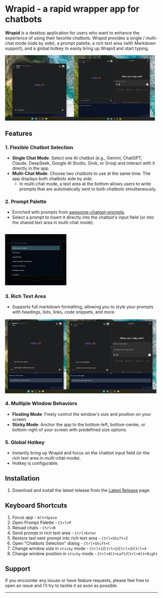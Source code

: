 # Wrapid - a rapid wrapper app for chatbots

**Wrapid** is a desktop application for users who want to enhance the experience of using their favorite chatbots.
Wrapid provides a single / multi-chat mode (side by side), a prompt palette, a rich text area (with Markdown support), and a global hotkey to easily bring up Wrapid and start typing.

<div style="display: flex">
    <img src="resources/single-chat-mode.jpg" width="45%" style="height: auto; object-fit: contain;" alt="Single Chat Mode">
    <img src="resources/multi-chat-mode.jpg" width="53%" style="height: auto; object-fit: contain;" alt="Multi Chat Mode">
</div>


## Features

### 1. Flexible Chatbot Selection
- **Single Chat Mode**: Select one AI chatbot (e.g., Gemini, ChatGPT, Claude, DeepSeek, Google AI Studio, Grok, or Groq) and interact with it directly in the app.
- **Multi-Chat Mode**: Choose two chatbots to use at the same time. The app displays both chatbots side by side.
  - In multi-chat mode, a text area at the bottom allows users to write prompts that are automatically sent to both chatbots simultaneously.

### 2. Prompt Palette
- Enriched with prompts from [awesome-chatgpt-prompts](https://github.com/f/awesome-chatgpt-prompts).
- Select a prompt to insert it directly into the chatbot's input field (or into the shared text area in multi-chat mode).

<img src="resources/prompt-palette.jpg" width="40%" style="margin-top: 1rem; height: auto; object-fit: contain;" alt="Prompt Palette">

### 3. Rich Text Area
- Supports full markdown formatting, allowing you to style your prompts with headings, lists, links, code snippets, and more.

<div style="display: flex; margin-top: 1rem;">
    <img src="resources/rich-text-area-single-chat-mode.jpg" width="40%" style="height: auto; object-fit: contain;" alt="Rich Text Area in Multi Chat Mode">
    <img src="resources/rich-text-area-multi-chat-mode.jpg" width="59%" style="height: auto; object-fit: contain;" alt="Rich Text Area in Single Chat Mode">
</div>

### 4. Multiple Window Behaviors
- **Floating Mode**: Freely control the window's size and position on your screen.
- **Sticky Mode**: Anchor the app to the bottom-left, bottom-center, or bottom-right of your screen with predefined size options.

### 5. Global Hotkey
- Instantly bring up Wrapid and focus on the chatbot input field (or the rich text area in multi-chat-mode).
- Hotkey is configurable.

## Installation
1. Download and install the latest release from the [Latest Release](https://github.com/elisoftli/wrapid/releases/latest) page.

## Keyboard Shortcuts
1. Focus app - `Alt+Space`
2. Open Prompt Palette - `Ctrl+P`
3. Reload chats - `Ctrl+R`
4. Send prompt in rich text area - `Ctrl+Enter`
5. Restore last sent prompt into rich text area - `Ctrl+Shift+Z`
6. Open "Chatbots Selection" dialog - `Ctrl+Shift+C`
7. Change window size in `sticky` mode - `Ctrl+1`/`Ctrl+2`/`Ctrl+3`/`Ctrl+4`
8. Change window position in `sticky` mode - `Ctrl+Alt+Left`/`Ctrl+Alt+Right`

## Support
If you encounter any issues or have feature requests, please feel free to open an issue and I'll try to tackle it as soon as possible.

---
